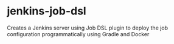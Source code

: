 # jenkins-job-dsl
Creates a Jenkins server using Job DSL plugin to deploy the job configuration programmatically using Gradle and Docker
